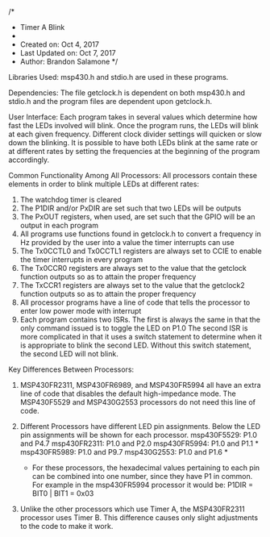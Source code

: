 /*
 * Timer A Blink
 *
 *  Created on: Oct 4, 2017
 *  Last Updated on: Oct 7, 2017
 *  Author: Brandon Salamone
 */

Libraries Used:
 msp430.h and stdio.h are used in these programs.

Dependencies:
The file getclock.h is dependent on both msp430.h and stdio.h and the program files are dependent upon getclock.h.

User Interface:
Each program takes in several values which determine how fast the LEDs involved will blink. Once the program runs, the LEDs will blink at each 
given frequency. Different clock divider settings will quicken or slow down the blinking. It is possible to have both LEDs blink at the same rate
or at different rates by setting the frequencies at the beginning of the program accordingly.   

Common Functionality Among All Processors:
All processors contain these elements in order to blink multiple LEDs at different rates:
 1. The watchdog timer is cleared
 2. The P1DIR and/or PxDIR are set such that two LEDs will be outputs
 3. The PxOUT registers, when used, are set such that the GPIO will be an output in each program
 4. All programs use functions found in getclock.h to convert a frequency in Hz provided by the user into a value the timer interrupts can use
 5. The Tx0CCTL0 and Tx0CCTL1 registers are always set to CCIE to enable the timer interrupts in every program
 6. The Tx0CCR0 registers are always set to the value that the getclock function outputs so as to attain the proper frequency
 7. The TxCCR1 registers are always set to the value that the getclock2 function outputs so as to attain the proper frequency
 8. All processor programs have a line of code that tells the processor to enter low power mode with interrupt
 9. Each program contains two ISRs. The first is always the same in that the only command issued is to toggle the LED on P1.0 The second ISR
    is more complicated in that it uses a switch statement to determine when it is appropriate to blink the second LED. Without this switch
    statement, the second LED will not blink.

Key Differences Between Processors:
 1. MSP430FR2311, MSP430FR6989, and MSP430FR5994 all have an extra line of code that disables the default high-impedance mode. The MSP430F5529 and
    MSP430G2553 processors do not need this line of code. 

 2. Different Processors have different LED pin assignments. Below the LED pin assignments will be shown for each processor.
    msp430F5529: P1.0 and P4.7
    msp430FR2311: P1.0 and P2.0
    msp430FR5994: P1.0 and P1.1 *
    msp430FR5989: P1.0 and P9.7
    msp430G2553: P1.0 and P1.6 *
    
    * For these processors, the hexadecimal values pertaining to each pin can be combined into one number, since they have P1 in common.
      For example in the msp430FR5994 processor it would be: P1DIR = BIT0 | BIT1 = 0x03 

 3. Unlike the other processors which use Timer A, the MSP430FR2311 processor uses Timer B. This difference causes only slight adjustments to 
    the code to make it work. 
